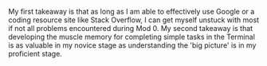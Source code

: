 My first takeaway is that as long as I am able to effectively use Google or a coding resource site like Stack Overflow, I can get myself unstuck with most if not all problems encountered during Mod 0.
My second takeaway is that developing the muscle memory for completing simple tasks in the Terminal is as valuable in my novice stage as understanding the 'big picture' is in my proficient stage.
